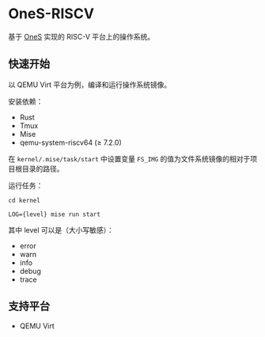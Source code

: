 
# OneS-RISCV
基于 [OneS](https://github.com/ldq3/ones) 实现的 RISC-V 平台上的操作系统。

## 快速开始
以 QEMU Virt 平台为例，编译和运行操作系统镜像。

安装依赖：
- Rust
- Tmux
- Mise
- qemu-system-riscv64 (≥ 7.2.0)

在 `kernel/.mise/task/start` 中设置变量 `FS_IMG` 的值为文件系统镜像的相对于项目根目录的路径。

运行任务：

```shell
cd kernel

LOG={level} mise run start
```

其中 level 可以是（大小写敏感）：
- error
- warn
- info
- debug
- trace

## 支持平台
- QEMU Virt